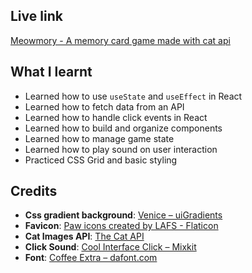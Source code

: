 ## Live link

[Meowmory - A memory card game made with cat api](https://meowmory-xi.vercel.app/)

## What I learnt

- Learned how to use `useState` and `useEffect` in React
- Learned how to fetch data from an API
- Learned how to handle click events in React
- Learned how to build and organize components
- Learned how to manage game state
- Learned how to play sound on user interaction
- Practiced CSS Grid and basic styling

## Credits

- **Css gradient background**: [Venice – uiGradients](https://uigradients.com/#Venice)
- **Favicon**: [Paw icons created by LAFS - Flaticon](https://www.flaticon.com/free-icon/paw_16796125)
- **Cat Images API**: [The Cat API](https://thecatapi.com/)
- **Click Sound**: [Cool Interface Click – Mixkit](https://mixkit.co/license/#sfxFree)
- **Font**: [Coffee Extra – dafont.com](https://www.dafont.com/coffee-extra.font)

